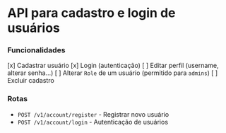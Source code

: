 # API para cadastro e login de usuários

### Funcionalidades

[x] Cadastrar usuário
[x] Login (autenticação)
[ ] Editar perfil (username, alterar senha...)
[ ] Alterar `Role` de um usuário (permitido para `admins`)
[ ] Excluir cadastro

### Rotas

* `POST /v1/account/register` - Registrar novo usuário
* `POST /v1/account/login` - Autenticação de usuários
